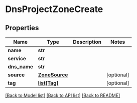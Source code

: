 # DnsProjectZoneCreate

## Properties
Name | Type | Description | Notes
------------ | ------------- | ------------- | -------------
**name** | **str** |  | 
**service** | **str** |  | 
**dns_name** | **str** |  | 
**source** | [**ZoneSource**](ZoneSource.md) |  | [optional] 
**tag** | [**list[Tag]**](Tag.md) |  | [optional] 

[[Back to Model list]](../README.md#documentation-for-models) [[Back to API list]](../README.md#documentation-for-api-endpoints) [[Back to README]](../README.md)


